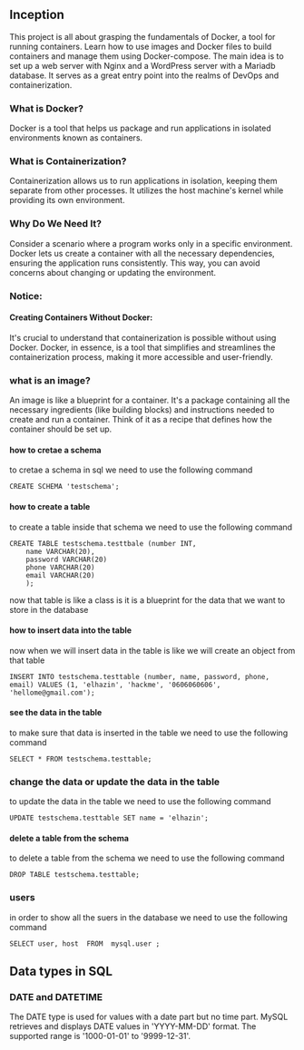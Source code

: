 ## Inception
 This project is all about grasping the fundamentals of Docker, a tool for running containers. Learn how to use images and Docker files to build containers and manage them using Docker-compose. The main idea is to set up a web server with Nginx and a WordPress server with a Mariadb database. It serves as a great entry point into the realms of DevOps and containerization.



### What is Docker?
 Docker is a tool that helps us package and run applications in isolated environments known as containers.

### What is Containerization?
   Containerization allows us to run applications in isolation, keeping them separate from other processes. It utilizes the host machine's kernel while providing its own environment.

### Why Do We Need It?
  Consider a scenario where a program works only in a specific environment. Docker lets us create a container with all the necessary dependencies, ensuring the application runs consistently. This way, you can avoid concerns about changing or updating the environment.

### Notice:
#### Creating Containers Without Docker:
  It's crucial to understand that containerization is possible without using Docker. Docker, in essence, is a tool that simplifies and streamlines the containerization process, making it more accessible and user-friendly.


### what is an image?
  An image is like a blueprint for a container. It's a package containing all the necessary ingredients (like building blocks) and instructions needed to create and run a container. Think of it as a recipe that defines how the container should be set up.


#### how to cretae a schema 
to cretae a schema in sql we need to use the following command
```
CREATE SCHEMA 'testschema';
```
#### how to create a table
to create a table inside that schema we need to use the following command
```
CREATE TABLE testschema.testtbale (number INT, 
    name VARCHAR(20),
    password VARCHAR(20)
    phone VARCHAR(20)
    email VARCHAR(20)
    );
```
now that table is like  a class is it is a blueprint for the data that we want to store in the database

#### how to insert data into the table
now when we will insert data in the table is like we will create an object from that table
```
INSERT INTO testschema.testtable (number, name, password, phone, email) VALUES (1, 'elhazin', 'hackme', '0606060606', 'hellome@gmail.com');
```
#### see the data in the table
to make sure that data is inserted in the table we need to use the following command
``` 
SELECT * FROM testschema.testtable;
```

### change the data or update the data in the table

to update the data in the table we need to use the following command
```
UPDATE testschema.testtable SET name = 'elhazin';
```
#### delete  a table from the schema
to delete a table from the schema we need to use the following command
```
DROP TABLE testschema.testtable;
```


### users

in order to show all the suers in the database we need to use the following command
```
SELECT user, host  FROM  mysql.user ;
```

















## Data types in SQL

### DATE and DATETIME
The DATE type is used for values with a date part but no time part. MySQL retrieves and displays DATE values in 'YYYY-MM-DD' format. The supported range is '1000-01-01' to '9999-12-31'.
```data , MONTH, YEAR 
```
